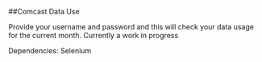 ##Comcast Data Use

Provide your username and password and this will check your data usage for the current month.
Currently a work in progress

Dependencies:
Selenium
